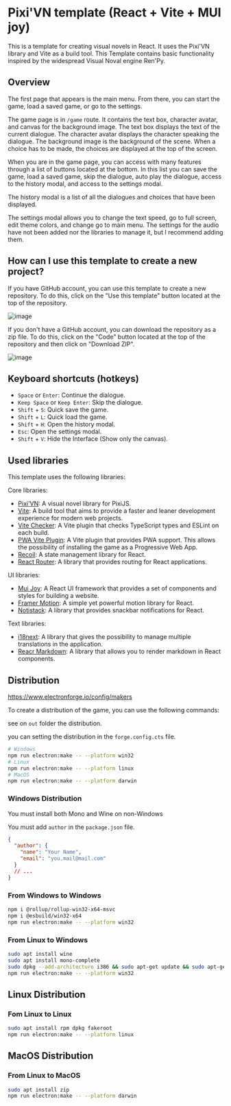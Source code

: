 # Pixi'VN template (React + Vite + MUI joy)

This is a template for creating visual novels in React. It uses the Pixi'VN library and Vite as a build tool.
This Template contains basic functionality inspired by the widespread Visual Noval engine Ren'Py.

## Overview

The first page that appears is the main menu. From there, you can start the game, load a saved game, or go to the settings.

The game page is in `/game` route. It contains the text box, character avatar, and canvas for the background image. The text box displays the text of the current dialogue. The character avatar displays the character speaking the dialogue. The background image is the background of the scene.
When a choice has to be made, the choices are displayed at the top of the screen.

When you are in the game page, you can access with many features through a list of buttons located at the bottom. In this list you can save the game, load a saved game, skip the dialogue, auto play the dialogue, access to the history modal, and access to the settings modal.

The history modal is a list of all the dialogues and choices that have been displayed.

The settings modal allows you to change the text speed, go to full screen, edit theme colors, and change go to main menu. The settings for the audio have not been added nor the libraries to manage it, but I recommend adding them.

## How can I use this template to create a new project?

If you have GitHub account, you can use this template to create a new repository. To do this, click on the "Use this template" button located at the top of the repository.

![image](https://github.com/user-attachments/assets/fc77dd71-1fa5-4532-a1d2-31eb83ffedec)

If you don't have a GitHub account, you can download the repository as a zip file. To do this, click on the "Code" button located at the top of the repository and then click on "Download ZIP".

![image](https://github.com/user-attachments/assets/2e72d6cf-c1c6-441e-875d-1779b4f27d36)

## Keyboard shortcuts (hotkeys)

* `Space` or `Enter`: Continue the dialogue.
* `Keep Space` or `Keep Enter`: Skip the dialogue.
* `Shift` + `S`: Quick save the game.
* `Shift` + `L`: Quick load the game.
* `Shift` + `H`: Open the history modal.
* `Esc`: Open the settings modal.
* `Shift` + `V`: Hide the Interface (Show only the canvas).

## Used libraries

This template uses the following libraries:

Core libraries:

* [Pixi'VN](https://www.npmjs.com/package/@drincs/pixi-vn): A visual novel library for PixiJS.
* [Vite](https://vitejs.dev/): A build tool that aims to provide a faster and leaner development experience for modern web projects.
* [Vite Checker](https://www.npmjs.com/package/vite-plugin-checker): A Vite plugin that checks TypeScript types and ESLint on each build.
* [PWA Vite Plugin](https://vite-pwa-org.netlify.app): A Vite plugin that provides PWA support. This allows the possibility of installing the game as a Progressive Web App.
* [Recoil](https://recoiljs.org/): A state management library for React.
* [React Router](https://reactrouter.com/): A library that provides routing for React applications.

UI libraries:

* [Mui Joy](https://mui.com/joy-ui/getting-started/): A React UI framework that provides a set of components and styles for building a website.
* [Framer Motion](https://www.framer.com/motion/): A simple yet powerful motion library for React.
* [Notistack](https://iamhosseindhv.com/notistack): A library that provides snackbar notifications for React.

Text libraries:

* [i18next](https://www.i18next.com/): A library that gives the possibility to manage multiple translations in the application.
* [Reacr Markdown](https://www.npmjs.com/package/react-markdown): A library that allows you to render markdown in React components.

## Distribution

https://www.electronforge.io/config/makers

To create a distribution of the game, you can use the following commands:

see on `out` folder the distribution.

you can setting the distribution in the `forge.config.cts` file.

```bash
# Windows
npm run electron:make -- --platform win32
# Linux
npm run electron:make -- --platform linux
# MacOS
npm run electron:make -- --platform darwin
```

### Windows Distribution

You must install both Mono and Wine on non-Windows

You must add `author` in the `package.json` file.

```json
{
  "author": {
    "name": "Your Name",
    "email": "you.mail@mail.com"
  }
  // ...
}
```

### From Windows to Windows

```bash
npm i @rollup/rollup-win32-x64-msvc
npm i @esbuild/win32-x64
npm run electron:make -- --platform win32
```

### From Linux to Windows

```bash
sudo apt install wine
sudo apt install mono-complete
sudo dpkg --add-architecture i386 && sudo apt-get update && sudo apt-get install wine32
npm run electron:make -- --platform win32
```

## Linux Distribution

### Fom Linux to Linux

```bash
sudo apt install rpm dpkg fakeroot
npm run electron:make -- --platform linux
```

## MacOS Distribution

### From Linux to MacOS

```bash
sudo apt install zip
npm run electron:make -- --platform darwin
```
